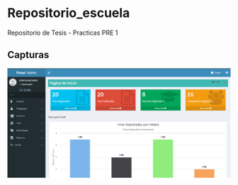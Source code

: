 # Repositorio_escuela
Repositorio de Tesis - Practicas PRE 1
## Capturas
![](https://raw.githubusercontent.com/jcorpus/Repositorio_escuela/master/html/img_server/admin.PNG)